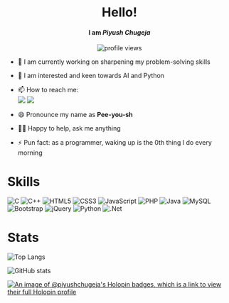 <h1 align="center"> Hello! </h1>

<h4 align="center">I am <i>Piyush Chugeja</i></h4>
<p align="center"> <img src="https://komarev.com/ghpvc/?username=piyushchugeja&label=Profile%20views&color=0e75b6&style=flat" alt="profile views" /> </p>

- 🔭 I am currently working on sharpening my problem-solving skills
- 🌱 I am interested and keen towards AI and Python
- 📫 How to reach me: <br>
  <a href="mailto:piyushchugeja@gmail.com"><img src="https://img.shields.io/badge/Gmail-D14836?style=for-the-badge&logo=gmail&logoColor=white" /></a>  <a href="https://www.linkedin.com/in/piyushchugeja/"> <img src="https://img.shields.io/badge/LinkedIn-0077B5?style=for-the-badge&logo=linkedin&logoColor=white" /></a>
 
- 😄 Pronounce my name as <b>Pee-you-sh</b> 
- ✌🏻 Happy to help, ask me anything
- ⚡ Pun fact: as a programmer, waking up is the 0th thing I do every morning
 
<h1> Skills </h1>

![C](https://img.shields.io/badge/c-%2300599C.svg?style=for-the-badge&logo=c&logoColor=white) ![C++](https://img.shields.io/badge/c++-%2300599C.svg?style=for-the-badge&logo=c%2B%2B&logoColor=white) ![HTML5](https://img.shields.io/badge/html5-%23E34F26.svg?style=for-the-badge&logo=html5&logoColor=white) ![CSS3](https://img.shields.io/badge/css3-%231572B6.svg?style=for-the-badge&logo=css3&logoColor=white) ![JavaScript](https://img.shields.io/badge/javascript-%23323330.svg?style=for-the-badge&logo=javascript&logoColor=%23F7DF1E) ![PHP](https://img.shields.io/badge/php-%23777BB4.svg?style=for-the-badge&logo=php&logoColor=white) ![Java](https://img.shields.io/badge/java-%23ED8B00.svg?style=for-the-badge&logo=java&logoColor=white) ![MySQL](https://img.shields.io/badge/mysql-%2300f.svg?style=for-the-badge&logo=mysql&logoColor=white) ![Bootstrap](https://img.shields.io/badge/bootstrap-%23563D7C.svg?style=for-the-badge&logo=bootstrap&logoColor=white) ![jQuery](https://img.shields.io/badge/jquery-%230769AD.svg?style=for-the-badge&logo=jquery&logoColor=white) ![Python](https://img.shields.io/badge/python-3670A0?style=for-the-badge&logo=python&logoColor=ffdd54) ![.Net](https://img.shields.io/badge/.NET-5C2D91?style=for-the-badge&logo=.net&logoColor=white)

 <h1> Stats </h1>
 
 
![Top Langs](https://github-readme-stats.vercel.app/api/top-langs/?username=piyushchugeja&theme=nightowl&layout=compact)
 
 
![GitHub stats](https://github-readme-stats.vercel.app/api?username=piyushchugeja&show_icons=true&theme=nightowl)

[![An image of @piyushchugeja's Holopin badges, which is a link to view their full Holopin profile](https://holopin.me/piyushchugeja)](https://holopin.io/@piyushchugeja)


